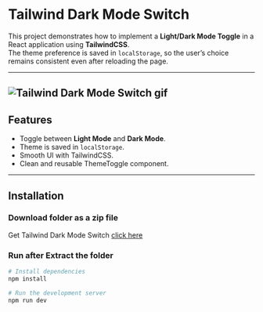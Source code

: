 # Tailwind Dark Mode Switch

This project demonstrates how to implement a **Light/Dark Mode Toggle** in a React application using **TailwindCSS**.  
The theme preference is saved in `localStorage`, so the user’s choice remains consistent even after reloading the page.

---
![Tailwind Dark Mode Switch gif](https://i.postimg.cc/Bv6BfvNS/Tailwind-Dark-Mode-Switch-ezgif-com-video-to-gif-converter.gif)
---

## Features
- Toggle between **Light Mode** and **Dark Mode**.
- Theme is saved in `localStorage`.
- Smooth UI with TailwindCSS.
- Clean and reusable ThemeToggle component.

---

## Installation
### Download folder as a zip file
Get Tailwind Dark Mode Switch [click here](https://download-directory.github.io/?url=https%3A%2F%2Fgithub.com%2Fmahmoud-abu-attiya%2FReact.js-Learning-Playground%2Ftree%2Fmain%2Freact-tailwind-theme-toggle)

### Run after Extract the folder

```bash
# Install dependencies
npm install

# Run the development server
npm run dev
